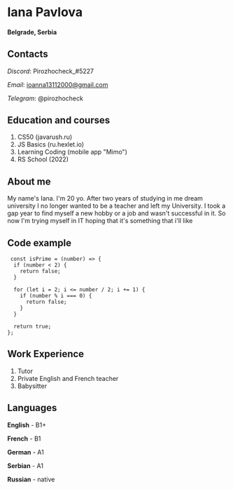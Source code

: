 # __Iana Pavlova__

#### **Belgrade, Serbia**

## **Contacts**
_Discord_: Pirozhocheck_#5227

_Email_: ioanna13112000@gmail.com

_Telegram_: @pirozhocheck

## **Education and courses**
1. CS50 (javarush.ru)
2. JS Basics (ru.hexlet.io)
3. Learning Coding (mobile app "Mimo")
4. RS School (2022)

## **About me**

My name's Iana. I'm 20 yo. After two years of studying in me dream university I no longer wanted to be a teacher and left my University. I took a gap year to find myself a new hobby or a job and wasn't successful in it. So now I'm trying myself in IT hoping that it's something that i'll like 

## **Code example**

```
 const isPrime = (number) => {
  if (number < 2) {
    return false;
  }

  for (let i = 2; i <= number / 2; i += 1) {
    if (number % i === 0) {
      return false;
    }
  }

  return true;
};
```

## **Work Experience**
1. Tutor
2. Private English and French teacher
3. Babysitter

## **Languages**

**English** - B1+

**French** - B1

**German** - A1

**Serbian** - A1

**Russian** - native